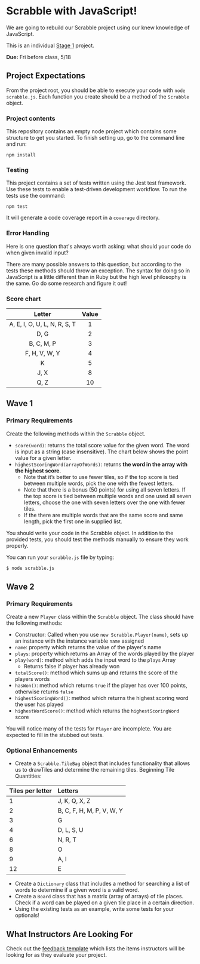 # Scrabble with JavaScript!
We are going to rebuild our Scrabble project using our knew knowledge of JavaScript.

This is an individual [Stage 1](https://github.com/Ada-Developers-Academy/pedagogy/blob/master/rule-of-three.md) project.

**Due:** Fri before class, 5/18

## Project Expectations

From the project root, you should be able to execute your code with `node scrabble.js`.  Each function you create should be a method of the `Scrabble` object.

### Project contents

This repository contains an empty node project which contains some structure to get you started. To finish setting up, go to the command line and run:

```
npm install
```

### Testing

This project contains a set of tests written using the Jest test framework. Use these tests to enable a test-driven development workflow. To run the tests use the command:

```
npm test
```

It will generate a code coverage report in a `coverage` directory.  

### Error Handling

Here is one question that's always worth asking: what should your code do when given invalid input?

There are many possible answers to this question, but according to the tests these methods should throw an exception. The syntax for doing so in JavaScript is a little different than in Ruby but the high level philosophy is the same. Go do some research and figure it out!

### Score chart

|Letter                        | Value|
|:----------------------------:|:----:|
|A, E, I, O, U, L, N, R, S, T  |   1  |
|D, G                          |   2  |
|B, C, M, P                    |   3  |
|F, H, V, W, Y                 |   4  |
|K                             |   5  |
|J, X                          |   8  |
|Q, Z                          |   10 |


## Wave 1

### Primary Requirements
Create the following methods within the `Scrabble` object.
- `score(word)`: returns the total score value for the given word. The word is input as a string (case insensitive). The chart below shows the point value for a given letter.
- `highestScoringWord(arrayOfWords)`: returns **the word in the array with the highest score**.
    - Note that it’s better to use fewer tiles, so if the top score is tied between multiple words, pick the one with the fewest letters.
    - Note that there is a bonus (50 points) for using all seven letters. If the top score is tied between multiple words and one used all seven letters, choose the one with seven letters over the one with fewer tiles.
    - If the there are multiple words that are the same score and same length, pick the first one in supplied list.

You should write your code in the Scrabble object. In addition to the provided tests, you should test the methods manually to ensure they work properly.

You can run your `scrabble.js` file by typing:

```bash
$ node scrabble.js
```

## Wave 2

### Primary Requirements
Create a new `Player` class within the `Scrabble` object. The class should have the following methods:

- Constructor: Called when you use `new Scrabble.Player(name)`, sets up an instance with the instance variable `name` assigned
- `name`: property which returns the value of the player's name
- `plays`: property which returns an Array of the words played by the player
- `play(word)`: method which adds the input word to the `plays` Array
    - Returns false if player has already won
- `totalScore()`: method which sums up and returns the score of the players words
- `hasWon()`: method which returns `true` if the player has over 100 points, otherwise returns `false`
- `highestScoringWord()`: method which returns the highest scoring word the user has played
- `highestWordScore()`: method which returns the `highestScoringWord` score

You will notice many of the tests for `Player` are incomplete.  You are expected to fill in the stubbed out tests.  

### Optional Enhancements
- Create a `Scrabble.TileBag` object that includes functionality that allows us to drawTiles and determine the remaining tiles.
Beginning Tile Quantities:

| Tiles per letter | Letters                   |
|:-----------------|:--------------------------|
| 1                | J, K, Q, X, Z             |
| 2                | B, C, F, H, M, P, V, W, Y |
| 3                | G                         |
| 4                | D, L, S, U                |
| 6                | N, R, T                   |
| 8                | O                         |
| 9                | A, I                      |
| 12               | E                         |

- Create a `Dictionary` class that includes a method for searching a list of words to determine if a given word is a valid word.
- Create a `Board` class that has a matrix (array of arrays) of tile places. Check if a word can be played on a given tile place in a certain direction.
- Using the existing tests as an example, write some tests for your optionals!

## What Instructors Are Looking For
Check out the [feedback template](feedback.md) which lists the items instructors will be looking for as they evaluate your project.
